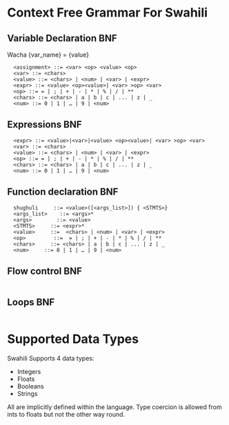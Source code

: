 # Context Free Grammar For Swahili

## Variable Declaration BNF

Wacha {var_name} = {value}

```
  <assignment> ::= <var> <op> <value> <op>
  <var> ::= <chars>
  <value> ::= <chars> | <num> | <var> | <expr>
  <expr> ::= <value> <op><value>| <var> >op> <var>
  <op> ::= = | ; | + | - | * | % | / | **
  <chars> ::= <chars> | a | b | c | ... | z | _
  <num> ::= 0 | 1 | … | 9 | <num>
```

## Expressions BNF

```
  <expr> ::= <value>|<var>|<value> <op><value>| <var> >op> <var>
  <var> ::= <chars>
  <value> ::= <chars> | <num> | <var> | <expr>
  <op> ::= = | ; | + | - | * | % | / | **
  <chars> ::= <chars> | a | b | c | ... | z | _
  <num> ::= 0 | 1 | … | 9 | <num>
```

## Function declaration BNF

```
  shughuli     ::= <value>([<args_list>]) { <STMTS>}
  <args_list>    ::= <args>*
  <args>        ::= <value>
  <STMTS>     ::= <expr>*
  <value>     ::=  <chars> | <num> | <var> | <expr>
  <op>         ::=  = | ; | + | - | * | % | / | **
  <chars>     ::= <chars> | a | b | c | ... | z | _
  <num>     ::= 0 | 1 | … | 9 | <num>
```

## Flow control BNF

```

```

## Loops BNF

```

```

# Supported Data Types

Swahili Supports 4 data types:

- Integers
- Floats
- Booleans
- Strings

All are implicitly defined within the language. Type coercion is allowed from ints to floats but not the other way round.
